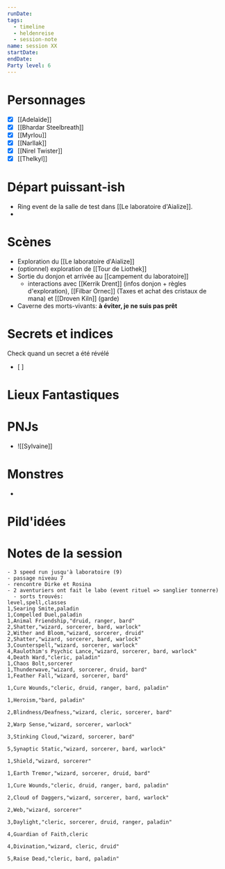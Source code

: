 ```yaml
---
runDate: 
tags:
  - timeline
  - heldenreise
  - session-note
name: session XX
startDate: 
endDate:
Party level: 6
---
```



# Personnages
- [x] [[Adelaïde]]
- [x] [[Bhardar Steelbreath]]
- [x] [[Myrlou]]
- [x] [[Narllak]]
- [x] [[Nirel Twister]]
- [x] [[Thelkyl]]

# Départ puissant-ish
- Ring event de la salle de test dans [[Le laboratoire d'Aialize]].
- 

# Scènes
- Exploration du [[Le laboratoire d'Aialize]]
- (optionnel) exploration de [[Tour de Liothek]]
- Sortie du donjon et arrivée au [[campement du laboratoire]]
	- interactions avec [[Kerrik Drent]] (infos donjon + règles d'exploration), [[Filbar Ornec]] (Taxes et achat des cristaux de mana) et [[Droven Kiln]] (garde)
- Caverne des morts-vivants: **à éviter, je ne suis pas prêt**

# Secrets et indices
Check quand un secret a été révélé
- [ ] 

# Lieux Fantastiques


# PNJs
- ![[Sylvaine]]

# Monstres
- 


# Pild'idées
> 

# Notes de la session

```
- 3 speed run jusqu'à laboratoire (9)
- passage niveau 7
- rencontre Dirke et Rosina
- 2 aventuriers ont fait le labo (event rituel => sanglier tonnerre)
  - sorts trouvés:
level,spell,classes
1,Searing Smite,paladin
1,Compelled Duel,paladin
1,Animal Friendship,"druid, ranger, bard"
2,Shatter,"wizard, sorcerer, bard, warlock"
2,Wither and Bloom,"wizard, sorcerer, druid"
2,Shatter,"wizard, sorcerer, bard, warlock"
3,Counterspell,"wizard, sorcerer, warlock"
4,Raulothim's Psychic Lance,"wizard, sorcerer, bard, warlock"
4,Death Ward,"cleric, paladin"
1,Chaos Bolt,sorcerer
1,Thunderwave,"wizard, sorcerer, druid, bard"
1,Feather Fall,"wizard, sorcerer, bard"

1,Cure Wounds,"cleric, druid, ranger, bard, paladin"

1,Heroism,"bard, paladin"

2,Blindness/Deafness,"wizard, cleric, sorcerer, bard"

2,Warp Sense,"wizard, sorcerer, warlock"

3,Stinking Cloud,"wizard, sorcerer, bard"

5,Synaptic Static,"wizard, sorcerer, bard, warlock"

1,Shield,"wizard, sorcerer"

1,Earth Tremor,"wizard, sorcerer, druid, bard"

1,Cure Wounds,"cleric, druid, ranger, bard, paladin"

2,Cloud of Daggers,"wizard, sorcerer, bard, warlock"

2,Web,"wizard, sorcerer"

3,Daylight,"cleric, sorcerer, druid, ranger, paladin"

4,Guardian of Faith,cleric

4,Divination,"wizard, cleric, druid"

5,Raise Dead,"cleric, bard, paladin"
```
